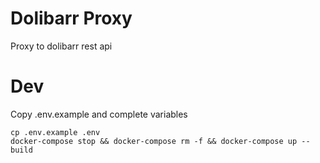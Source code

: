 # Dolibarr Proxy

Proxy to dolibarr rest api

# Dev

Copy .env.example and complete variables
```
cp .env.example .env
docker-compose stop && docker-compose rm -f && docker-compose up --build
```